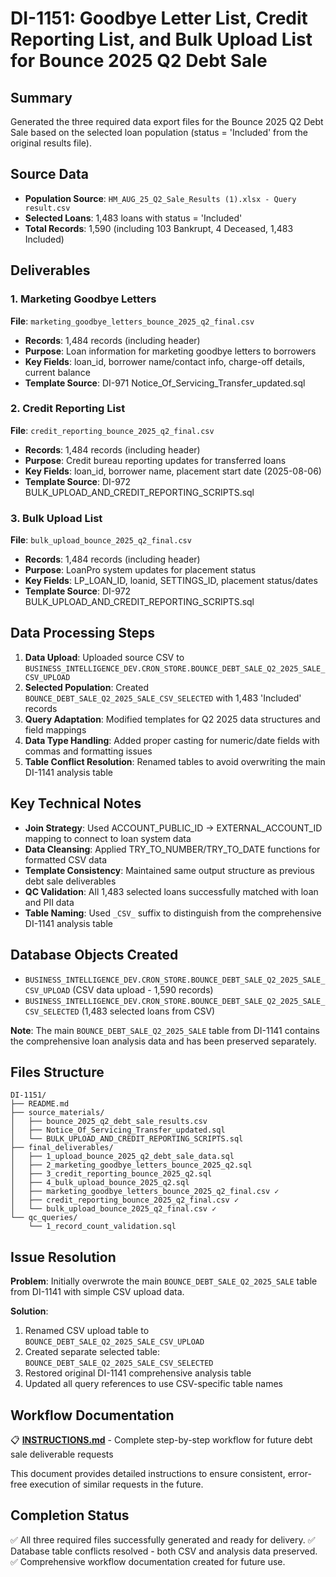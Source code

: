 # DI-1151: Goodbye Letter List, Credit Reporting List, and Bulk Upload List for Bounce 2025 Q2 Debt Sale

## Summary

Generated the three required data export files for the Bounce 2025 Q2 Debt Sale based on the selected loan population (status = 'Included' from the original results file).

## Source Data

- **Population Source**: `HM_AUG_25_Q2_Sale_Results (1).xlsx - Query result.csv`
- **Selected Loans**: 1,483 loans with status = 'Included' 
- **Total Records**: 1,590 (including 103 Bankrupt, 4 Deceased, 1,483 Included)

## Deliverables

### 1. Marketing Goodbye Letters
**File**: `marketing_goodbye_letters_bounce_2025_q2_final.csv`
- **Records**: 1,484 records (including header)
- **Purpose**: Loan information for marketing goodbye letters to borrowers
- **Key Fields**: loan_id, borrower name/contact info, charge-off details, current balance
- **Template Source**: DI-971 Notice_Of_Servicing_Transfer_updated.sql

### 2. Credit Reporting List  
**File**: `credit_reporting_bounce_2025_q2_final.csv`
- **Records**: 1,484 records (including header)
- **Purpose**: Credit bureau reporting updates for transferred loans
- **Key Fields**: loan_id, borrower name, placement start date (2025-08-06)
- **Template Source**: DI-972 BULK_UPLOAD_AND_CREDIT_REPORTING_SCRIPTS.sql

### 3. Bulk Upload List
**File**: `bulk_upload_bounce_2025_q2_final.csv` 
- **Records**: 1,484 records (including header)
- **Purpose**: LoanPro system updates for placement status
- **Key Fields**: LP_LOAN_ID, loanid, SETTINGS_ID, placement status/dates
- **Template Source**: DI-972 BULK_UPLOAD_AND_CREDIT_REPORTING_SCRIPTS.sql

## Data Processing Steps

1. **Data Upload**: Uploaded source CSV to `BUSINESS_INTELLIGENCE_DEV.CRON_STORE.BOUNCE_DEBT_SALE_Q2_2025_SALE_CSV_UPLOAD`
2. **Selected Population**: Created `BOUNCE_DEBT_SALE_Q2_2025_SALE_CSV_SELECTED` with 1,483 'Included' records
3. **Query Adaptation**: Modified templates for Q2 2025 data structures and field mappings
4. **Data Type Handling**: Added proper casting for numeric/date fields with commas and formatting issues
5. **Table Conflict Resolution**: Renamed tables to avoid overwriting the main DI-1141 analysis table

## Key Technical Notes

- **Join Strategy**: Used ACCOUNT_PUBLIC_ID → EXTERNAL_ACCOUNT_ID mapping to connect to loan system data
- **Data Cleansing**: Applied TRY_TO_NUMBER/TRY_TO_DATE functions for formatted CSV data
- **Template Consistency**: Maintained same output structure as previous debt sale deliverables
- **QC Validation**: All 1,483 selected loans successfully matched with loan and PII data
- **Table Naming**: Used `_CSV_` suffix to distinguish from the comprehensive DI-1141 analysis table

## Database Objects Created

- `BUSINESS_INTELLIGENCE_DEV.CRON_STORE.BOUNCE_DEBT_SALE_Q2_2025_SALE_CSV_UPLOAD` (CSV data upload - 1,590 records)
- `BUSINESS_INTELLIGENCE_DEV.CRON_STORE.BOUNCE_DEBT_SALE_Q2_2025_SALE_CSV_SELECTED` (1,483 selected loans from CSV)

**Note**: The main `BOUNCE_DEBT_SALE_Q2_2025_SALE` table from DI-1141 contains the comprehensive loan analysis data and has been preserved separately.

## Files Structure

```
DI-1151/
├── README.md
├── source_materials/
│   ├── bounce_2025_q2_debt_sale_results.csv
│   ├── Notice_Of_Servicing_Transfer_updated.sql
│   └── BULK_UPLOAD_AND_CREDIT_REPORTING_SCRIPTS.sql
├── final_deliverables/
│   ├── 1_upload_bounce_2025_q2_debt_sale_data.sql
│   ├── 2_marketing_goodbye_letters_bounce_2025_q2.sql
│   ├── 3_credit_reporting_bounce_2025_q2.sql
│   ├── 4_bulk_upload_bounce_2025_q2.sql
│   ├── marketing_goodbye_letters_bounce_2025_q2_final.csv ✓
│   ├── credit_reporting_bounce_2025_q2_final.csv ✓
│   └── bulk_upload_bounce_2025_q2_final.csv ✓
└── qc_queries/
    └── 1_record_count_validation.sql
```

## Issue Resolution

**Problem**: Initially overwrote the main `BOUNCE_DEBT_SALE_Q2_2025_SALE` table from DI-1141 with simple CSV upload data.

**Solution**: 
1. Renamed CSV upload table to `BOUNCE_DEBT_SALE_Q2_2025_SALE_CSV_UPLOAD`
2. Created separate selected table: `BOUNCE_DEBT_SALE_Q2_2025_SALE_CSV_SELECTED`  
3. Restored original DI-1141 comprehensive analysis table
4. Updated all query references to use CSV-specific table names

## Workflow Documentation

📋 **[INSTRUCTIONS.md](../../../INSTRUCTIONS.md)** - Complete step-by-step workflow for future debt sale deliverable requests

This document provides detailed instructions to ensure consistent, error-free execution of similar requests in the future.

## Completion Status
✅ All three required files successfully generated and ready for delivery.
✅ Database table conflicts resolved - both CSV and analysis data preserved.
✅ Comprehensive workflow documentation created for future use.